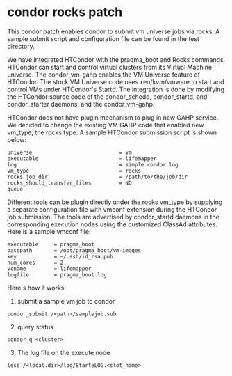 condor rocks patch
==========
This condor patch enables condor to submit vm universe jobs via rocks. A sample submit script and configuration file can be found in the test directory.

We have integrated HTCondor with the pragma_boot and Rocks commands. HTCondor can start and control virtual clusters from its Virtual Machine universe. The condor_vm-gahp enables the VM Universe feature of HTCondor. The stock VM Universe code uses xen/kvm/vmware to start and control VMs under HTCondor's Startd. The integration is done by modifying the HTCondor source code of the condor_schedd, condor_startd, and condor_starter daemons, and the condor_vm-gahp.

HTCondor does not have plugin mechanism to plug in new GAHP service. We decided to change the existing VM GAHP code that enabled new vm_type, the rocks type.  A sample HTCondor submission script is shown below:
~~~
universe                            = vm
executable                          = lifemapper
log                                 = simple.condor.log
vm_type                             = rocks
rocks_job_dir                       = /path/to/the/job/dir
rocks_should_transfer_files         = NO
queue
~~~
Different tools can be plugin directly under the rocks vm_type by supplying a separate configuration file with vmconf extension during the HTCondor job submission. The tools are advertised by condor_startd daemons in the corresponding execution nodes using the customized ClassAd attributes. Here is a sample vmconf file:
~~~
executable     = pragma_boot
basepath       = /opt/pragma_boot/vm-images
key            = ~/.ssh/id_rsa.pub
num_cores      = 2
vcname         = lifemapper
logfile        = pragma_boot.log
~~~
Here's how it works:

1. submit a sample vm job to condor
~~~
condor_submit /<path>/samplejob.sub
~~~
2. query status
~~~
condor_q <cluster>
~~~
3. The log file on the execute node
~~~
less /<local.dir>/log/StarteLOG.<slot_name>
~~~
